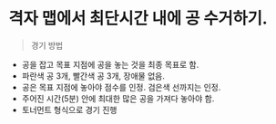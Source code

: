 # 격자 맵에서 최단시간 내에 공 수거하기.

>경기 방법
- 공을 잡고 목표 지점에 공을 놓는 것을 최종 목표로 함.
- 파란색 공 3개, 빨간색 공 3개, 장애물 없음.
- 공은 목표 지점에 놓아야 점수를 인정. 검은색 선까지는 인정.
- 주어진 시간(5분) 안에 최대한 많은 공을 가져다 놓아야 함.
- 토너먼트 형식으로 경기 진행
